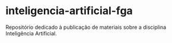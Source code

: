 # inteligencia-artificial-fga
Repositório dedicado à publicação de materiais sobre a disciplina Inteligência Artificial.
